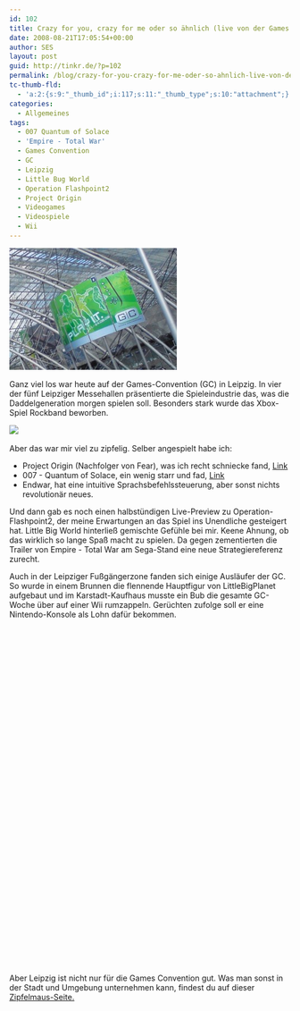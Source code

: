 ```yaml
---
id: 102
title: Crazy for you, crazy for me oder so ähnlich (live von der Games Convention)
date: 2008-08-21T17:05:54+00:00
author: SES
layout: post
guid: http://tinkr.de/?p=102
permalink: /blog/crazy-for-you-crazy-for-me-oder-so-ahnlich-live-von-der-games-convention/
tc-thumb-fld:
  - 'a:2:{s:9:"_thumb_id";i:117;s:11:"_thumb_type";s:10:"attachment";}'
categories:
  - Allgemeines
tags:
  - 007 Quantum of Solace
  - 'Empire - Total War'
  - Games Convention
  - GC
  - Leipzig
  - Little Bug World
  - Operation Flashpoint2
  - Project Origin
  - Videogames
  - Videospiele
  - Wii
---
```

<img loading="lazy" src="/assets/2008/08/gc_1-300x218.jpg" alt="" title="Games Convention"    />

Ganz viel los war heute auf der Games-Convention (GC) in Leipzig. In vier der fünf Leipziger Messehallen präsentierte die Spieleindustrie das, was die Daddelgeneration morgen spielen soll.
Besonders stark wurde das Xbox-Spiel Rockband beworben.

[<img border="0" src="http://ecx.images-amazon.com/images/I/41xlM0Jjl-L._SL160_.jpg" />](http://www.amazon.de/gp/product/B0017J6RY6?ie=UTF8&tag=zipfeblog-21&linkCode=as2&camp=1638&creative=6742&creativeASIN=B0017J6RY6)<img loading="lazy" src="http://www.assoc-amazon.de/e/ir?t=zipfeblog-21&#038;l=as2&#038;o=3&#038;a=B0017J6RY6"   border="0" alt="" style="border:none !important; margin:0px !important;" />

Aber das war mir viel zu zipfelig. Selber angespielt habe ich:
- Project Origin (Nachfolger von Fear), was ich recht schniecke fand, [Link](http://projectorigin.warnerbros.com/)
- 007 - Quantum of Solace, ein wenig starr und fad, [Link](http://007thevideogame.com)
- Endwar, hat eine intuitive Sprachsbefehlssteuerung, aber sonst nichts revolutionär neues.

Und dann gab es noch einen halbstündigen Live-Preview zu Operation-Flashpoint2, der meine Erwartungen an das Spiel ins Unendliche gesteigert hat.
Little Big World hinterließ gemischte Gefühle bei mir. Keene Ahnung, ob das wirklich so lange Spaß macht zu spielen.
Da gegen zementierten die Trailer von Empire - Total War am Sega-Stand eine neue Strategiereferenz zurecht.

Auch in der Leipziger Fußgängerzone fanden sich einige Ausläufer der GC. So wurde in einem Brunnen die flennende Hauptfigur von LittleBigPlanet aufgebaut und im Karstadt-Kaufhaus musste ein Bub die gesamte GC-Woche über auf einer Wii rumzappeln. Gerüchten zufolge soll er eine Nintendo-Konsole als Lohn dafür bekommen.



<div id='gallery-2' class='gallery galleryid-102 gallery-columns-3 gallery-size-thumbnail'>
  <dl class='gallery-item'>
    <dt class='gallery-icon '>
      <a href='http://tinkr.de/blog/crazy-for-you-crazy-for-me-oder-so-ahnlich-live-von-der-games-convention/gc_1/'><img   src="http://tinkrde.test.mug.im/wp-content/uploads/sites/7/2008/08/gc_1.jpg"  alt="" loading="lazy" /></a>
    </dt>
  </dl>

  <dl class='gallery-item'>
    <dt class='gallery-icon '>
      <a href='http://tinkr.de/blog/crazy-for-you-crazy-for-me-oder-so-ahnlich-live-von-der-games-convention/dsc00118/'><img   src="http://tinkrde.test.mug.im/wp-content/uploads/sites/7/2008/08/dsc00118.jpg"  alt="" loading="lazy" /></a>
    </dt>
  </dl>

  <dl class='gallery-item'>
    <dt class='gallery-icon '>
      <a href='http://tinkr.de/blog/crazy-for-you-crazy-for-me-oder-so-ahnlich-live-von-der-games-convention/dsc00092/'><img   src="http://tinkrde.test.mug.im/wp-content/uploads/sites/7/2008/08/dsc00092.jpg"  alt="" loading="lazy" /></a>
    </dt>
  </dl>

  <br style="clear: both" />

  <dl class='gallery-item'>
    <dt class='gallery-icon '>
      <a href='http://tinkr.de/blog/crazy-for-you-crazy-for-me-oder-so-ahnlich-live-von-der-games-convention/dsc00094/'><img   src="http://tinkrde.test.mug.im/wp-content/uploads/sites/7/2008/08/dsc00094.jpg"  alt="" loading="lazy" /></a>
    </dt>
  </dl>

  <dl class='gallery-item'>
    <dt class='gallery-icon '>
      <a href='http://tinkr.de/blog/crazy-for-you-crazy-for-me-oder-so-ahnlich-live-von-der-games-convention/dsc00097/'><img   src="http://tinkrde.test.mug.im/wp-content/uploads/sites/7/2008/08/dsc00097.jpg"  alt="" loading="lazy" /></a>
    </dt>
  </dl>

  <dl class='gallery-item'>
    <dt class='gallery-icon '>
      <a href='http://tinkr.de/blog/crazy-for-you-crazy-for-me-oder-so-ahnlich-live-von-der-games-convention/dsc00098/'><img   src="http://tinkrde.test.mug.im/wp-content/uploads/sites/7/2008/08/dsc00098.jpg"  alt="" loading="lazy" /></a>
    </dt>
  </dl>

  <br style="clear: both" />

  <dl class='gallery-item'>
    <dt class='gallery-icon '>
      <a href='http://tinkr.de/blog/crazy-for-you-crazy-for-me-oder-so-ahnlich-live-von-der-games-convention/dsc00099/'><img   src="http://tinkrde.test.mug.im/wp-content/uploads/sites/7/2008/08/dsc00099.jpg"  alt="" loading="lazy" /></a>
    </dt>
  </dl>

  <dl class='gallery-item'>
    <dt class='gallery-icon '>
      <a href='http://tinkr.de/blog/crazy-for-you-crazy-for-me-oder-so-ahnlich-live-von-der-games-convention/dsc00101/'><img   src="http://tinkrde.test.mug.im/wp-content/uploads/sites/7/2008/08/dsc00101.jpg"  alt="" loading="lazy" /></a>
    </dt>
  </dl>

  <dl class='gallery-item'>
    <dt class='gallery-icon '>
      <a href='http://tinkr.de/blog/crazy-for-you-crazy-for-me-oder-so-ahnlich-live-von-der-games-convention/dsc00103/'><img   src="http://tinkrde.test.mug.im/wp-content/uploads/sites/7/2008/08/dsc00103.jpg"  alt="" loading="lazy" /></a>
    </dt>
  </dl>

  <br style="clear: both" />

  <dl class='gallery-item'>
    <dt class='gallery-icon '>
      <a href='http://tinkr.de/blog/crazy-for-you-crazy-for-me-oder-so-ahnlich-live-von-der-games-convention/dsc00104/'><img   src="http://tinkrde.test.mug.im/wp-content/uploads/sites/7/2008/08/dsc00104.jpg"  alt="" loading="lazy" /></a>
    </dt>
  </dl>

  <dl class='gallery-item'>
    <dt class='gallery-icon '>
      <a href='http://tinkr.de/blog/crazy-for-you-crazy-for-me-oder-so-ahnlich-live-von-der-games-convention/dsc00106/'><img   src="http://tinkrde.test.mug.im/wp-content/uploads/sites/7/2008/08/dsc00106.jpg"  alt="" loading="lazy" /></a>
    </dt>
  </dl>

  <dl class='gallery-item'>
    <dt class='gallery-icon '>
      <a href='http://tinkr.de/blog/crazy-for-you-crazy-for-me-oder-so-ahnlich-live-von-der-games-convention/dsc00108/'><img   src="http://tinkrde.test.mug.im/wp-content/uploads/sites/7/2008/08/dsc00108.jpg"  alt="" loading="lazy" /></a>
    </dt>
  </dl>

  <br style="clear: both" />

  <dl class='gallery-item'>
    <dt class='gallery-icon '>
      <a href='http://tinkr.de/blog/crazy-for-you-crazy-for-me-oder-so-ahnlich-live-von-der-games-convention/dsc00111/'><img   src="http://tinkrde.test.mug.im/wp-content/uploads/sites/7/2008/08/dsc00111.jpg"  alt="" loading="lazy" /></a>
    </dt>
  </dl>

  <dl class='gallery-item'>
    <dt class='gallery-icon '>
      <a href='http://tinkr.de/blog/crazy-for-you-crazy-for-me-oder-so-ahnlich-live-von-der-games-convention/dsc00113/'><img   src="http://tinkrde.test.mug.im/wp-content/uploads/sites/7/2008/08/dsc00113.jpg"  alt="" loading="lazy" /></a>
    </dt>
  </dl>

  <dl class='gallery-item'>
    <dt class='gallery-icon '>
      <a href='http://tinkr.de/blog/crazy-for-you-crazy-for-me-oder-so-ahnlich-live-von-der-games-convention/dsc00115/'><img   src="http://tinkrde.test.mug.im/wp-content/uploads/sites/7/2008/08/dsc00115.jpg"  alt="" loading="lazy" /></a>
    </dt>
  </dl>

  <br style="clear: both" />
</div>

Aber Leipzig ist nicht nur für die Games Convention gut. Was man sonst in der Stadt und Umgebung unternehmen kann, findest du auf dieser [Zipfelmaus-Seite.](http://tinkr.de/leipzig/)
